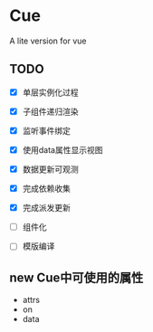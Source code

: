 # Cue

A lite version for vue

## TODO

- [x] 单层实例化过程
- [x] 子组件递归渲染
- [x] 监听事件绑定
- [x] 使用data属性显示视图
- [x] 数据更新可观测
- [x] 完成依赖收集
- [x] 完成派发更新
- [ ] 组件化
- [ ] 模版编译


## new Cue中可使用的属性

- attrs
- on
- data
